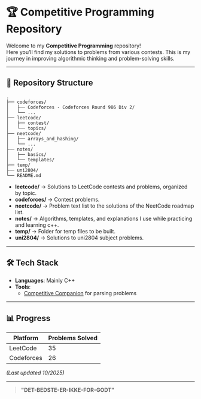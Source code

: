 # 🏆 Competitive Programming Repository

Welcome to my **Competitive Programming** repository!  
Here you’ll find my solutions to problems from various contests. This is my journey in improving algorithmic thinking and problem-solving skills.

---

## 📂 Repository Structure

```
.
├── codeforces/
│   ├── Codeforces - Codeforces Round 986 Div 2/
│   └── ...
├── leetcode/
│   ├── contest/
│   └── topics/
├── neetcode/
│   ├── arrays_and_hashing/
│   └── ...
├── notes/
│   ├── basics/
│   └── templates/
├── temp/
├── uni2804/
└── README.md
```

- **leetcode/** → Solutions to LeetCode contests and problems, organized by topic.
- **codeforces/** → Contest problems.
- **neetcode/** → Problem text list to the solutions of the NeetCode roadmap list.
- **notes/** → Algorithms, templates, and explanations I use while practicing and learning c++.
- **temp/** → Folder for temp files to be built.
- **uni2804/** → Solutions to uni2804 subject problems.

---

## 🛠️ Tech Stack

- **Languages**: Mainly C++
- **Tools**:
    - [Competitive Companion](https://github.com/jmerle/competitive-companion) for parsing problems

---

## 📊 Progress

| Platform | Problems Solved |
|----------|-----------------|
| LeetCode | 35              |
| Codeforces | 26              |


*(Last updated 10/2025)*

---

> **"DET-BEDSTE-ER-IKKE-FOR-GODT"**